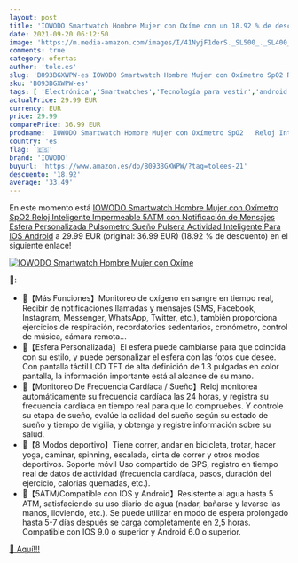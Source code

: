 ```yaml
---
layout: post
title: 'IOWODO Smartwatch Hombre Mujer con Oxíme con un 18.92 % de descuento'
date: 2021-09-20 06:12:50
image: 'https://m.media-amazon.com/images/I/41NyjF1derS._SL500_._SL400_.jpg'
comments: true
category: ofertas
author: 'tole.es'
slug: 'B093BGXWPW-es IOWODO Smartwatch Hombre Mujer con Oxímetro SpO2 Reloj...'
sku: 'B093BGXWPW-es'
tags: [ 'Electrónica','Smartwatches','Tecnología para vestir','android','iowodo', ]
actualPrice: 29.99 EUR
currency: EUR
price: 29.99
comparePrice: 36.99 EUR
prodname: 'IOWODO Smartwatch Hombre Mujer con Oxímetro SpO2   Reloj Inteligente Impermeable 5ATM con Notificación de Mensajes Esfera Personalizada Pulsometro Sueño  Pulsera Actividad Inteligente Para IOS Android'
country: 'es'
flag: '🇪🇸'
brand: 'IOWODO'
buyurl: 'https://www.amazon.es/dp/B093BGXWPW/?tag=tolees-21'
descuento: '18.92'
average: '33.49'
---
```


En este momento está [IOWODO Smartwatch Hombre Mujer con Oxímetro SpO2   Reloj Inteligente Impermeable 5ATM con Notificación de Mensajes Esfera Personalizada Pulsometro Sueño  Pulsera Actividad Inteligente Para IOS Android](https://www.amazon.es/dp/B093BGXWPW/?tag=tolees-21) a 29.99 EUR (original: 36.99 EUR) (18.92 %  de descuento) en el siguiente enlace!

[![IOWODO Smartwatch Hombre Mujer con Oxíme](https://m.media-amazon.com/images/I/41NyjF1derS._SL500_._SL400_.jpg)](https://www.amazon.es/dp/B093BGXWPW/?tag=tolees-21)

🔎:

- 🚩【Más Funciones】Monitoreo de oxígeno en sangre en tiempo real, Recibir de notificaciones llamadas y mensajes (SMS, Facebook, Instagram, Messenger, WhatsApp, Twitter, etc.), también proporciona ejercicios de respiración, recordatorios sedentarios, cronómetro, control de música, cámara remota...
- 🚩【Esfera Personalizada】El esfera puede cambiarse para que coincida con su estilo, y puede personalizar el esfera con las fotos que desee. Con pantalla táctil LCD TFT de alta definición de 1.3 pulgadas en color pantalla, la información importante está al alcance de su mano.
- 🚩【Monitoreo De Frecuencia Cardíaca / Sueño】Reloj monitorea automáticamente su frecuencia cardíaca las 24 horas, y registra su frecuencia cardíaca en tiempo real para que lo compruebes. Y controle su etapa de sueño, evalúe la calidad del sueño según su estado de sueño y tiempo de vigilia, y obtenga y registre información sobre su salud.
- 🚩【8 Modos deportivo】Tiene correr, andar en bicicleta, trotar, hacer yoga, caminar, spinning, escalada, cinta de correr y otros modos deportivos. Soporte móvil Uso compartido de GPS, registro en tiempo real de datos de actividad (frecuencia cardíaca, pasos, duración del ejercicio, calorías quemadas, etc.).
- 🚩【5ATM/Compatible con IOS y Android】Resistente al agua hasta 5 ATM, satisfaciendo su uso diario de agua (nadar, bañarse y lavarse las manos, lloviendo, etc.). Se puede utilizar en modo de espera prolongado hasta 5-7 días después se carga completamente en 2,5 horas. Compatible con IOS 9.0 o superior y Android 6.0 o superior.

[🛒 Aquí!!!](https://www.amazon.es/dp/B093BGXWPW/?tag=tolees-21)
